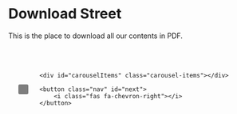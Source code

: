 # Download Street 

This is the place to download all our contents in PDF.

</br>
<div id="pdfCarousel" class="carousel">
    <button class="nav" id="prev">
        <i class="fas fa-chevron-left"></i>
    </button>
    
    <div id="carouselItems" class="carousel-items"></div>
    
    <button class="nav" id="next">
        <i class="fas fa-chevron-right"></i>
    </button>
</div>

<script src="https://cdnjs.cloudflare.com/ajax/libs/font-awesome/5.15.4/js/all.min.js"></script> <!-- FontAwesome -->
<script>
    // Fetch the PDF list from the JSON file
    async function fetchPDFList() {
        try {
            const response = await fetch('./download/pdf-list.json');
            const pdfList = await response.json();
            populateCarousel(pdfList);
        } catch (error) {
            console.error("Failed to load PDF list:", error);
        }
    }

    // Populate the carousel with PDF items (icon + name)
    function populateCarousel(pdfList) {
        const carouselItemsContainer = document.getElementById('carouselItems');
        carouselItemsContainer.innerHTML = '';  // Clear previous items
        
        pdfList.forEach((pdfPath, index) => {
            const pdfName = pdfPath.split('/').pop();  // Extract file name (e.g., "NAME.pdf")
            const iconName = pdfName.replace('.pdf', '.png');  // Replace .pdf with .png for the icon
            
            // Assuming the icon files are located in the same directory as PDFs, you can update the path here
            const pdfIcon = `./download/${iconName}`;  
            const pdfItem = document.createElement('div');
            pdfItem.classList.add('carousel-item');
            pdfItem.innerHTML = `
                <img src="${pdfIcon}" alt="PDF Icon" class="pdf-icon">
                <p>${pdfName}</p>
            `;
            pdfItem.addEventListener('click', () => openPDF(`./download/${pdfPath}`));
            carouselItemsContainer.appendChild(pdfItem);
        });
    }

    // Function to open the PDF in a new window/tab
    function openPDF(pdfPath) {
        window.open(pdfPath, '_blank');
    }

    // Add event listeners for navigation buttons
    let currentIndex = 0;

    document.getElementById('next').addEventListener('click', () => {
        currentIndex = (currentIndex + 1) % document.querySelectorAll('.carousel-item').length;
        updateCarouselPosition();
    });

    document.getElementById('prev').addEventListener('click', () => {
        currentIndex = (currentIndex - 1 + document.querySelectorAll('.carousel-item').length) % document.querySelectorAll('.carousel-item').length;
        updateCarouselPosition();
    });

    // Update the carousel's position based on the current index
    function updateCarouselPosition() {
        const items = document.querySelectorAll('.carousel-item');
        items.forEach((item, index) => {
            if (index === currentIndex) {
                item.classList.add('active');
            } else {
                item.classList.remove('active');
            }
        });
    }

    // Initialize the carousel when the page loads
    document.addEventListener('DOMContentLoaded', fetchPDFList);
</script>

<style>
    /* Carousel container */
    .carousel {
        display: flex;
        align-items: center;
        justify-content: center;
        width: 100%;
        overflow: hidden;
        position: relative;
        padding: 20px 0;
    }

    /* Carousel items container */
    .carousel-items {
        display: flex;
        transition: transform 0.5s ease-in-out;
        justify-content: center;
    }

    /* Each carousel item */
    .carousel-item {
        margin: 0 20px;
        text-align: center;
        cursor: pointer;
        transition: transform 0.3s ease;
    }

    /* Larger icons */
    .carousel-item img {
        width: 336px;  
        height: auto;
        object-fit: cover;
        border-radius: 10px;
        box-shadow: 0 4px 6px rgba(0, 0, 0, 0.1);
    }

    /* Item name */
    .carousel-item p {
        margin-top: 10px;
        font-size: 16px;
        font-weight: bold;
    }

    /* Active item highlight */
    .carousel-item.active {
        transform: scale(1.1);
        transition: transform 0.3s ease;
    }

    /* Navigation buttons */
    .nav {
        background-color: rgba(0, 0, 0, 0.5);
        color: white;
        padding: 10px;
        border: none;
        cursor: pointer;
        border-radius: 15%;
    }

    .nav:hover {
        background-color: rgba(0, 0, 0, 0.7);
    }

    /* Style for the left and right arrows */
    .nav i {
        font-size: 20px;
    }

    /* Adjusts the position of the buttons */
    .nav#prev {
        position: absolute;
        left: 20px;
    }

    .nav#next {
        position: absolute;
        right: 20px;
    }
</style>
